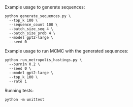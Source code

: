 Example usage to generate sequences:

```
python generate_sequences.py \
  --top_k 100 \
  --sequence_count 100 \
  --batch_size_seq 4 \
  --batch_size_prob 4 \
  --model gpt2-large \
  --seed 0
```

Example usage to run MCMC with the generated sequences:

```
python run_metropolis_hastings.py \
  --burnin 0.2 \
  --seed 0 \
  --model gpt2-large \
  --top_k 100 \
  --rate 1
```

Running tests:
```
python -m unittest
```
